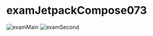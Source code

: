 # examJetpackCompose073
![examMain](https://github.com/user-attachments/assets/019e9ef6-3761-44cd-b6c9-39040f770679)
![examSecond](https://github.com/user-attachments/assets/1e80ee4d-c7a8-4ac5-92a4-8e163d08801e)
